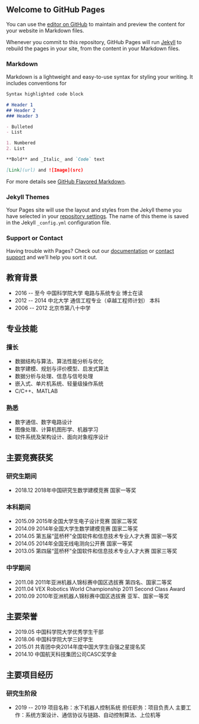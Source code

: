 ## Welcome to GitHub Pages

You can use the [editor on GitHub](https://github.com/andy930404/andy930404.github.io/edit/main/README.md) to maintain and preview the content for your website in Markdown files.

Whenever you commit to this repository, GitHub Pages will run [Jekyll](https://jekyllrb.com/) to rebuild the pages in your site, from the content in your Markdown files.

### Markdown

Markdown is a lightweight and easy-to-use syntax for styling your writing. It includes conventions for

```markdown
Syntax highlighted code block

# Header 1
## Header 2
### Header 3

- Bulleted
- List

1. Numbered
2. List

**Bold** and _Italic_ and `Code` text

[Link](url) and ![Image](src)
```

For more details see [GitHub Flavored Markdown](https://guides.github.com/features/mastering-markdown/).

### Jekyll Themes

Your Pages site will use the layout and styles from the Jekyll theme you have selected in your [repository settings](https://github.com/andy930404/andy930404.github.io/settings). The name of this theme is saved in the Jekyll `_config.yml` configuration file.

### Support or Contact

Having trouble with Pages? Check out our [documentation](https://docs.github.com/categories/github-pages-basics/) or [contact support](https://support.github.com/contact) and we’ll help you sort it out.



## 教育背景
- 2016 -- 至今 中国科学院大学 电路与系统专业 博士在读
- 2012 -- 2014 中北大学 通信工程专业（卓越工程师计划） 本科
- 2006 -- 2012 北京市第八十中学

## 专业技能
### 擅长
- 数据结构与算法、算法性能分析与优化
- 数学建模、规划与评价模型、启发式算法
- 数据分析与处理、信息与信号处理
- 嵌入式、单片机系统、轻量级操作系统
- C/C++、MATLAB
### 熟悉
- 数字通信、数字电路设计
- 图像处理、计算机图形学、机器学习
- 软件系统及架构设计、面向对象程序设计

## 主要竞赛获奖
### 研究生期间
- 2018.12   2018年中国研究生数学建模竞赛                国家一等奖
### 本科期间
- 2015.09   2015年全国大学生电子设计竞赛                国家二等奖
- 2014.09   2014年全国大学生数学建模竞赛                国家二等奖
- 2014.05   第五届“蓝桥杯”全国软件和信息技术专业人才大赛 国家一等奖
- 2014.05   2014年全国无线电测向公开赛                 国家一等奖
- 2013.05   第四届“蓝桥杯”全国软件和信息技术专业人才大赛 国家三等奖
### 中学期间
- 2011.08   2011年亚洲机器人锦标赛中国区选拔赛         第四名、国家二等奖
- 2011.04   VEX Robotics World Championship 2011    Second Class Award
- 2010.09   2010年亚洲机器人锦标赛中国区选拔赛     亚军、国家一等奖


## 主要荣誉
- 2019.05   中国科学院大学优秀学生干部
- 2018.06   中国科学院大学三好学生
- 2015.01   共青团中央2014年度中国大学生自强之星提名奖
- 2014.10   中国航天科技集团公司CASC奖学金


## 主要项目经历
### 研究生阶段
- 2019 -- 2019
  项目名称：水下机器人控制系统
  担任职务：项目负责人
  主要工作：系统方案设计、通信协议与链路、自动控制算法、上位机等
  
